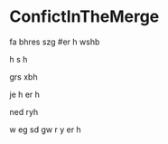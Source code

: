 # ConfictInTheMerge
fa
bhres
szg
#er
h
wshb

h
s
h

grs
xbh

je
h
er
h

ned
ryh

w
eg
sd
gw
r
y
er
h